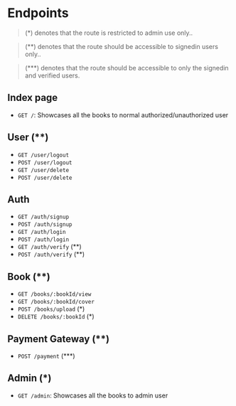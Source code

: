 # Endpoints

> (\*) denotes that the route is restricted to admin use only..

> (\*\*) denotes that the route should be accessible to signedin users only..

> (\*\*\*) denotes that the route should be accessible to only the signedin and verified users.

## Index page

- `GET /`: Showcases all the books to normal authorized/unauthorized user

## User (\*\*)

- `GET /user/logout`
- `POST /user/logout`
- `GET /user/delete`
- `POST /user/delete`

## Auth

- `GET /auth/signup`
- `POST /auth/signup`
- `GET /auth/login`
- `POST /auth/login`
- `GET /auth/verify` (\*\*)
- `POST /auth/verify` (\*\*)

## Book (\*\*)

- `GET /books/:bookId/view`
- `GET /books/:bookId/cover`
- `POST /books/upload` (\*)
- `DELETE /books/:bookId` (\*)

## Payment Gateway (\*\*)

- `POST /payment` (\*\*\*)

## Admin (\*)

- `GET /admin`: Showcases all the books to admin user
